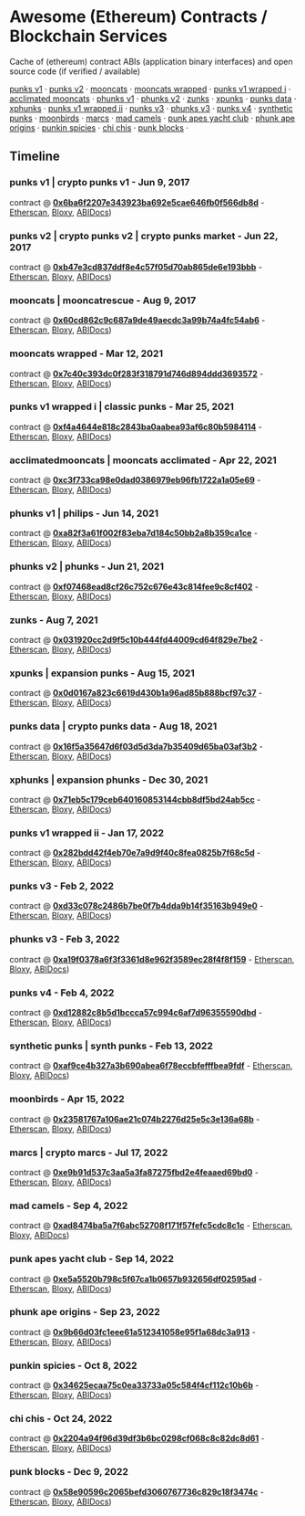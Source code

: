 #  Awesome (Ethereum) Contracts  / Blockchain Services

Cache of (ethereum) contract ABIs (application binary interfaces)
and  open source code (if verified / available)


[punks v1](0x6ba6f2207e343923ba692e5cae646fb0f566db8d  "Jun 9, 2017") · 
[punks v2](0xb47e3cd837ddf8e4c57f05d70ab865de6e193bbb  "Jun 22, 2017") · 
[mooncats](0x60cd862c9c687a9de49aecdc3a99b74a4fc54ab6  "Aug 9, 2017") · 
[mooncats wrapped](0x7c40c393dc0f283f318791d746d894ddd3693572  "Mar 12, 2021") · 
[punks v1 wrapped i](0xf4a4644e818c2843ba0aabea93af6c80b5984114  "Mar 25, 2021") · 
[acclimated​ mooncats](0xc3f733ca98e0dad0386979eb96fb1722a1a05e69  "Apr 22, 2021") · 
[phunks v1](0xa82f3a61f002f83eba7d184c50bb2a8b359ca1ce  "Jun 14, 2021") · 
[phunks v2](0xf07468ead8cf26c752c676e43c814fee9c8cf402  "Jun 21, 2021") · 
[zunks](0x031920cc2d9f5c10b444fd44009cd64f829e7be2  "Aug 7, 2021") · 
[xpunks](0x0d0167a823c6619d430b1a96ad85b888bcf97c37  "Aug 15, 2021") · 
[punks data](0x16f5a35647d6f03d5d3da7b35409d65ba03af3b2  "Aug 18, 2021") · 
[xphunks](0x71eb5c179ceb640160853144cbb8df5bd24ab5cc  "Dec 30, 2021") · 
[punks v1 wrapped ii](0x282bdd42f4eb70e7a9d9f40c8fea0825b7f68c5d  "Jan 17, 2022") · 
[punks v3](0xd33c078c2486b7be0f7b4dda9b14f35163b949e0  "Feb 2, 2022") · 
[phunks v3](0xa19f0378a6f3f3361d8e962f3589ec28f4f8f159  "Feb 3, 2022") · 
[punks v4](0xd12882c8b5d1bccca57c994c6af7d96355590dbd  "Feb 4, 2022") · 
[synthetic punks](0xaf9ce4b327a3b690abea6f78eccbfefffbea9fdf  "Feb 13, 2022") · 
[moonbirds](0x23581767a106ae21c074b2276d25e5c3e136a68b  "Apr 15, 2022") · 
[marcs](0xe9b91d537c3aa5a3fa87275fbd2e4feaaed69bd0  "Jul 17, 2022") · 
[mad camels](0xad8474ba5a7f6abc52708f171f57fefc5cdc8c1c  "Sep 4, 2022") · 
[punk apes yacht club](0xe5a5520b798c5f67ca1b0657b932656df02595ad  "Sep 14, 2022") · 
[phunk ape origins](0x9b66d03fc1eee61a512341058e95f1a68dc3a913  "Sep 23, 2022") · 
[punkin spicies](0x34625ecaa75c0ea33733a05c584f4cf112c10b6b  "Oct 8, 2022") · 
[chi chis](0x2204a94f96d39df3b6bc0298cf068c8c82dc8d61  "Oct 24, 2022") · 
[punk blocks](0x58e90596c2065befd3060767736c829c18f3474c  "Dec 9, 2022") · 

## Timeline

###  punks v1 | crypto punks v1 - Jun 9, 2017

contract @ [**0x6ba6f2207e343923ba692e5cae646fb0f566db8d**](0x6ba6f2207e343923ba692e5cae646fb0f566db8d) - [Etherscan](https://etherscan.io/address/0x6ba6f2207e343923ba692e5cae646fb0f566db8d), [Bloxy](https://bloxy.info/address/0x6ba6f2207e343923ba692e5cae646fb0f566db8d), [ABIDocs](https://abidocs.dev/contracts/0x6ba6f2207e343923ba692e5cae646fb0f566db8d))

###  punks v2 | crypto punks v2 | crypto punks market - Jun 22, 2017

contract @ [**0xb47e3cd837ddf8e4c57f05d70ab865de6e193bbb**](0xb47e3cd837ddf8e4c57f05d70ab865de6e193bbb) - [Etherscan](https://etherscan.io/address/0xb47e3cd837ddf8e4c57f05d70ab865de6e193bbb), [Bloxy](https://bloxy.info/address/0xb47e3cd837ddf8e4c57f05d70ab865de6e193bbb), [ABIDocs](https://abidocs.dev/contracts/0xb47e3cd837ddf8e4c57f05d70ab865de6e193bbb))

###  mooncats | mooncatrescue - Aug 9, 2017

contract @ [**0x60cd862c9c687a9de49aecdc3a99b74a4fc54ab6**](0x60cd862c9c687a9de49aecdc3a99b74a4fc54ab6) - [Etherscan](https://etherscan.io/address/0x60cd862c9c687a9de49aecdc3a99b74a4fc54ab6), [Bloxy](https://bloxy.info/address/0x60cd862c9c687a9de49aecdc3a99b74a4fc54ab6), [ABIDocs](https://abidocs.dev/contracts/0x60cd862c9c687a9de49aecdc3a99b74a4fc54ab6))

###  mooncats wrapped - Mar 12, 2021

contract @ [**0x7c40c393dc0f283f318791d746d894ddd3693572**](0x7c40c393dc0f283f318791d746d894ddd3693572) - [Etherscan](https://etherscan.io/address/0x7c40c393dc0f283f318791d746d894ddd3693572), [Bloxy](https://bloxy.info/address/0x7c40c393dc0f283f318791d746d894ddd3693572), [ABIDocs](https://abidocs.dev/contracts/0x7c40c393dc0f283f318791d746d894ddd3693572))

###  punks v1 wrapped i | classic punks - Mar 25, 2021

contract @ [**0xf4a4644e818c2843ba0aabea93af6c80b5984114**](0xf4a4644e818c2843ba0aabea93af6c80b5984114) - [Etherscan](https://etherscan.io/address/0xf4a4644e818c2843ba0aabea93af6c80b5984114), [Bloxy](https://bloxy.info/address/0xf4a4644e818c2843ba0aabea93af6c80b5984114), [ABIDocs](https://abidocs.dev/contracts/0xf4a4644e818c2843ba0aabea93af6c80b5984114))

###  acclimated​ mooncats | mooncats acclimated​ - Apr 22, 2021

contract @ [**0xc3f733ca98e0dad0386979eb96fb1722a1a05e69**](0xc3f733ca98e0dad0386979eb96fb1722a1a05e69) - [Etherscan](https://etherscan.io/address/0xc3f733ca98e0dad0386979eb96fb1722a1a05e69), [Bloxy](https://bloxy.info/address/0xc3f733ca98e0dad0386979eb96fb1722a1a05e69), [ABIDocs](https://abidocs.dev/contracts/0xc3f733ca98e0dad0386979eb96fb1722a1a05e69))

###  phunks v1 | philips - Jun 14, 2021

contract @ [**0xa82f3a61f002f83eba7d184c50bb2a8b359ca1ce**](0xa82f3a61f002f83eba7d184c50bb2a8b359ca1ce) - [Etherscan](https://etherscan.io/address/0xa82f3a61f002f83eba7d184c50bb2a8b359ca1ce), [Bloxy](https://bloxy.info/address/0xa82f3a61f002f83eba7d184c50bb2a8b359ca1ce), [ABIDocs](https://abidocs.dev/contracts/0xa82f3a61f002f83eba7d184c50bb2a8b359ca1ce))

###  phunks v2 | phunks - Jun 21, 2021

contract @ [**0xf07468ead8cf26c752c676e43c814fee9c8cf402**](0xf07468ead8cf26c752c676e43c814fee9c8cf402) - [Etherscan](https://etherscan.io/address/0xf07468ead8cf26c752c676e43c814fee9c8cf402), [Bloxy](https://bloxy.info/address/0xf07468ead8cf26c752c676e43c814fee9c8cf402), [ABIDocs](https://abidocs.dev/contracts/0xf07468ead8cf26c752c676e43c814fee9c8cf402))

###  zunks - Aug 7, 2021

contract @ [**0x031920cc2d9f5c10b444fd44009cd64f829e7be2**](0x031920cc2d9f5c10b444fd44009cd64f829e7be2) - [Etherscan](https://etherscan.io/address/0x031920cc2d9f5c10b444fd44009cd64f829e7be2), [Bloxy](https://bloxy.info/address/0x031920cc2d9f5c10b444fd44009cd64f829e7be2), [ABIDocs](https://abidocs.dev/contracts/0x031920cc2d9f5c10b444fd44009cd64f829e7be2))

###  xpunks | expansion punks - Aug 15, 2021

contract @ [**0x0d0167a823c6619d430b1a96ad85b888bcf97c37**](0x0d0167a823c6619d430b1a96ad85b888bcf97c37) - [Etherscan](https://etherscan.io/address/0x0d0167a823c6619d430b1a96ad85b888bcf97c37), [Bloxy](https://bloxy.info/address/0x0d0167a823c6619d430b1a96ad85b888bcf97c37), [ABIDocs](https://abidocs.dev/contracts/0x0d0167a823c6619d430b1a96ad85b888bcf97c37))

###  punks data | crypto punks data - Aug 18, 2021

contract @ [**0x16f5a35647d6f03d5d3da7b35409d65ba03af3b2**](0x16f5a35647d6f03d5d3da7b35409d65ba03af3b2) - [Etherscan](https://etherscan.io/address/0x16f5a35647d6f03d5d3da7b35409d65ba03af3b2), [Bloxy](https://bloxy.info/address/0x16f5a35647d6f03d5d3da7b35409d65ba03af3b2), [ABIDocs](https://abidocs.dev/contracts/0x16f5a35647d6f03d5d3da7b35409d65ba03af3b2))

###  xphunks | expansion phunks - Dec 30, 2021

contract @ [**0x71eb5c179ceb640160853144cbb8df5bd24ab5cc**](0x71eb5c179ceb640160853144cbb8df5bd24ab5cc) - [Etherscan](https://etherscan.io/address/0x71eb5c179ceb640160853144cbb8df5bd24ab5cc), [Bloxy](https://bloxy.info/address/0x71eb5c179ceb640160853144cbb8df5bd24ab5cc), [ABIDocs](https://abidocs.dev/contracts/0x71eb5c179ceb640160853144cbb8df5bd24ab5cc))

###  punks v1 wrapped ii - Jan 17, 2022

contract @ [**0x282bdd42f4eb70e7a9d9f40c8fea0825b7f68c5d**](0x282bdd42f4eb70e7a9d9f40c8fea0825b7f68c5d) - [Etherscan](https://etherscan.io/address/0x282bdd42f4eb70e7a9d9f40c8fea0825b7f68c5d), [Bloxy](https://bloxy.info/address/0x282bdd42f4eb70e7a9d9f40c8fea0825b7f68c5d), [ABIDocs](https://abidocs.dev/contracts/0x282bdd42f4eb70e7a9d9f40c8fea0825b7f68c5d))

###  punks v3 - Feb 2, 2022

contract @ [**0xd33c078c2486b7be0f7b4dda9b14f35163b949e0**](0xd33c078c2486b7be0f7b4dda9b14f35163b949e0) - [Etherscan](https://etherscan.io/address/0xd33c078c2486b7be0f7b4dda9b14f35163b949e0), [Bloxy](https://bloxy.info/address/0xd33c078c2486b7be0f7b4dda9b14f35163b949e0), [ABIDocs](https://abidocs.dev/contracts/0xd33c078c2486b7be0f7b4dda9b14f35163b949e0))

###  phunks v3 - Feb 3, 2022

contract @ [**0xa19f0378a6f3f3361d8e962f3589ec28f4f8f159**](0xa19f0378a6f3f3361d8e962f3589ec28f4f8f159) - [Etherscan](https://etherscan.io/address/0xa19f0378a6f3f3361d8e962f3589ec28f4f8f159), [Bloxy](https://bloxy.info/address/0xa19f0378a6f3f3361d8e962f3589ec28f4f8f159), [ABIDocs](https://abidocs.dev/contracts/0xa19f0378a6f3f3361d8e962f3589ec28f4f8f159))

###  punks v4 - Feb 4, 2022

contract @ [**0xd12882c8b5d1bccca57c994c6af7d96355590dbd**](0xd12882c8b5d1bccca57c994c6af7d96355590dbd) - [Etherscan](https://etherscan.io/address/0xd12882c8b5d1bccca57c994c6af7d96355590dbd), [Bloxy](https://bloxy.info/address/0xd12882c8b5d1bccca57c994c6af7d96355590dbd), [ABIDocs](https://abidocs.dev/contracts/0xd12882c8b5d1bccca57c994c6af7d96355590dbd))

###  synthetic punks | synth punks - Feb 13, 2022

contract @ [**0xaf9ce4b327a3b690abea6f78eccbfefffbea9fdf**](0xaf9ce4b327a3b690abea6f78eccbfefffbea9fdf) - [Etherscan](https://etherscan.io/address/0xaf9ce4b327a3b690abea6f78eccbfefffbea9fdf), [Bloxy](https://bloxy.info/address/0xaf9ce4b327a3b690abea6f78eccbfefffbea9fdf), [ABIDocs](https://abidocs.dev/contracts/0xaf9ce4b327a3b690abea6f78eccbfefffbea9fdf))

###  moonbirds - Apr 15, 2022

contract @ [**0x23581767a106ae21c074b2276d25e5c3e136a68b**](0x23581767a106ae21c074b2276d25e5c3e136a68b) - [Etherscan](https://etherscan.io/address/0x23581767a106ae21c074b2276d25e5c3e136a68b), [Bloxy](https://bloxy.info/address/0x23581767a106ae21c074b2276d25e5c3e136a68b), [ABIDocs](https://abidocs.dev/contracts/0x23581767a106ae21c074b2276d25e5c3e136a68b))

###  marcs | crypto marcs - Jul 17, 2022

contract @ [**0xe9b91d537c3aa5a3fa87275fbd2e4feaaed69bd0**](0xe9b91d537c3aa5a3fa87275fbd2e4feaaed69bd0) - [Etherscan](https://etherscan.io/address/0xe9b91d537c3aa5a3fa87275fbd2e4feaaed69bd0), [Bloxy](https://bloxy.info/address/0xe9b91d537c3aa5a3fa87275fbd2e4feaaed69bd0), [ABIDocs](https://abidocs.dev/contracts/0xe9b91d537c3aa5a3fa87275fbd2e4feaaed69bd0))

###  mad camels - Sep 4, 2022

contract @ [**0xad8474ba5a7f6abc52708f171f57fefc5cdc8c1c**](0xad8474ba5a7f6abc52708f171f57fefc5cdc8c1c) - [Etherscan](https://etherscan.io/address/0xad8474ba5a7f6abc52708f171f57fefc5cdc8c1c), [Bloxy](https://bloxy.info/address/0xad8474ba5a7f6abc52708f171f57fefc5cdc8c1c), [ABIDocs](https://abidocs.dev/contracts/0xad8474ba5a7f6abc52708f171f57fefc5cdc8c1c))

###  punk apes yacht club - Sep 14, 2022

contract @ [**0xe5a5520b798c5f67ca1b0657b932656df02595ad**](0xe5a5520b798c5f67ca1b0657b932656df02595ad) - [Etherscan](https://etherscan.io/address/0xe5a5520b798c5f67ca1b0657b932656df02595ad), [Bloxy](https://bloxy.info/address/0xe5a5520b798c5f67ca1b0657b932656df02595ad), [ABIDocs](https://abidocs.dev/contracts/0xe5a5520b798c5f67ca1b0657b932656df02595ad))

###  phunk ape origins - Sep 23, 2022

contract @ [**0x9b66d03fc1eee61a512341058e95f1a68dc3a913**](0x9b66d03fc1eee61a512341058e95f1a68dc3a913) - [Etherscan](https://etherscan.io/address/0x9b66d03fc1eee61a512341058e95f1a68dc3a913), [Bloxy](https://bloxy.info/address/0x9b66d03fc1eee61a512341058e95f1a68dc3a913), [ABIDocs](https://abidocs.dev/contracts/0x9b66d03fc1eee61a512341058e95f1a68dc3a913))

###  punkin spicies - Oct 8, 2022

contract @ [**0x34625ecaa75c0ea33733a05c584f4cf112c10b6b**](0x34625ecaa75c0ea33733a05c584f4cf112c10b6b) - [Etherscan](https://etherscan.io/address/0x34625ecaa75c0ea33733a05c584f4cf112c10b6b), [Bloxy](https://bloxy.info/address/0x34625ecaa75c0ea33733a05c584f4cf112c10b6b), [ABIDocs](https://abidocs.dev/contracts/0x34625ecaa75c0ea33733a05c584f4cf112c10b6b))

###  chi chis - Oct 24, 2022

contract @ [**0x2204a94f96d39df3b6bc0298cf068c8c82dc8d61**](0x2204a94f96d39df3b6bc0298cf068c8c82dc8d61) - [Etherscan](https://etherscan.io/address/0x2204a94f96d39df3b6bc0298cf068c8c82dc8d61), [Bloxy](https://bloxy.info/address/0x2204a94f96d39df3b6bc0298cf068c8c82dc8d61), [ABIDocs](https://abidocs.dev/contracts/0x2204a94f96d39df3b6bc0298cf068c8c82dc8d61))

###  punk blocks - Dec 9, 2022

contract @ [**0x58e90596c2065befd3060767736c829c18f3474c**](0x58e90596c2065befd3060767736c829c18f3474c) - [Etherscan](https://etherscan.io/address/0x58e90596c2065befd3060767736c829c18f3474c), [Bloxy](https://bloxy.info/address/0x58e90596c2065befd3060767736c829c18f3474c), [ABIDocs](https://abidocs.dev/contracts/0x58e90596c2065befd3060767736c829c18f3474c))

